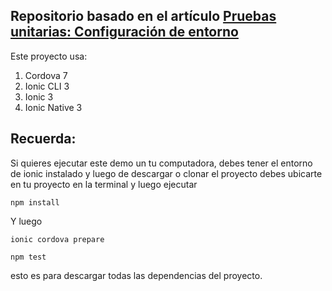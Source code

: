 ## Repositorio basado en el artículo [Pruebas unitarias: Configuración de entorno](https://www.ion-book.com/blog/ionic2/unit-test-config-ionic/)

Este proyecto usa:

1. Cordova 7
1. Ionic CLI 3
1. Ionic 3
1. Ionic Native 3

## Recuerda:

Si quieres ejecutar este demo un tu computadora, debes tener el entorno de ionic instalado y luego de descargar o clonar el proyecto debes ubicarte en tu proyecto en la terminal y luego ejecutar

```
npm install
````

Y luego

```
ionic cordova prepare
```

```
npm test
```

esto es para descargar todas las dependencias del proyecto.